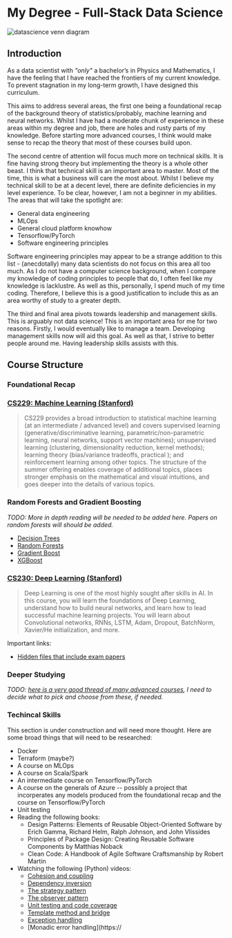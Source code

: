 # My Degree - Full-Stack Data Science

![datascience venn diagram](./images/data_science_venn_diagram.png)

## Introduction

  As a data scientist with *"only"* a bachelor’s in Physics and Mathematics, I have the feeling that I have reached the frontiers of my current knowledge. To prevent stagnation in my long-term growth, I have designed this curriculum.

This aims to address several areas, the first one being a foundational recap of the background theory of statistics/probably, machine learning and neural networks. Whilst I have had a moderate chunk of experience in these areas within my degree and job, there are holes and rusty parts of my knowledge. Before starting more advanced courses, I think would make sense to recap the theory that most of these courses build upon.

The second centre of attention will focus much more on technical skills. It is fine having strong theory but implementing the theory is a whole other beast. I think that technical skill is an important area to master. Most of the time, this is what a business will care the most about. Whilst I believe my technical skill to be at a decent level, there are definite deficiencies in my level experience. To be clear, however, I am not a beginner in my abilities. The areas that will take the spotlight are:
- General data engineering
- MLOps
- General cloud platform knowhow
- Tensorflow/PyTorch
- Software engineering principles

Software engineering principles may appear to be a strange addition to this list - (anecdotally) many data scientists do not focus on this area all too much. As I do not have a computer science background, when I compare my knowledge of coding principles to people that do, I often feel like my knowledge is lacklustre. As well as this, personally, I spend much of my time coding. Therefore, I believe this is a good justification to include this as an area worthy of study to a greater depth.

The third and final area pivots towards leadership and management skills. This is arguably not data science! This is an important area for me for two reasons. Firstly, I would eventually like to manage a team. Developing management skills now will aid this goal. As well as that, I strive to better people around me. Having leadership skills assists with this.

## Course Structure

### Foundational Recap

### [CS229: Machine Learning (Stanford)](https://cs229.stanford.edu/syllabus-summer2020.html)

> CS229 provides a broad introduction to statistical machine learning (at an intermediate / advanced level) and covers supervised learning (generative/discriminative learning, parametric/non-parametric learning, neural networks, support vector machines); unsupervised learning (clustering, dimensionality reduction, kernel methods); learning theory (bias/variance tradeoffs, practical ); and reinforcement learning among other topics. The structure of the summer offering enables coverage of additional topics, places stronger emphasis on the mathematical and visual intuitions, and goes deeper into the details of various topics.

### Random Forests and Gradient Boosting
*TODO: More in depth reading will be needed to be added here. Papers on random forests will should be added.*

- [Decision Trees](https://www.youtube.com/watch?v=q90UDEgYqeI)
- [Random Forests](https://www.youtube.com/playlist?list=PLblh5JKOoLUIE96dI3U7oxHaCAbZgfhHk)
- [Gradient Boost](https://www.youtube.com/playlist?list=PLblh5JKOoLUJjeXUvUE0maghNuY2_5fY6)
- [XGBoost](https://www.youtube.com/watch?v=GrJP9FLV3FE)

### [CS230: Deep Learning (Stanford)](https://cs230.stanford.edu/)

> Deep Learning is one of the most highly sought after skills in AI. In this course, you will learn the foundations of Deep Learning, understand how to build neural networks, and learn how to lead successful machine learning projects. You will learn about Convolutional networks, RNNs, LSTM, Adam, Dropout, BatchNorm, Xavier/He initialization, and more.

Important links:
- [Hidden files that include exam papers](https://cs230.stanford.edu/files/)

### Deeper Studying
*TODO: [here is a very good thread of many advanced courses](https://www.reddit.com/r/MachineLearning/comments/fdw0ax/d_advanced_courses_update), I need to decide what to pick and choose from these, if needed.*

### Techincal Skills

This section is under construction and will need more thought. Here are some broad things that will need to be researched:
- Docker
- Terraform (maybe?)
- A course on MLOps
- A course on Scala/Spark
- An intermediate course on Tensorflow/PyTorch
- A course on the generals of Azure -- possibly a project that incorperates any models produced from the foundational recap and the course on Tensorflow/PyTorch
- Unit testing
- Reading the following books:
  - Design Patterns: Elements of Reusable Object-Oriented Software by Erich Gamma, Richard Helm, Ralph Johnson, and John Vlissides
  - Principles of Package Design: Creating Reusable Software Components by Matthias Noback
  - Clean Code: A Handbook of Agile Software Craftsmanship by Robert Martin
- Watching the following (Python) videos:
  - [Cohesion and coupling](https://youtu.be/eiDyK_ofPPM)
  - [Dependency inversion](https://youtu.be/Kv5jhbSkqLE)
  - [The strategy pattern](https://youtu.be/WQ8bNdxREHU)
  - [The observer pattern](https://youtu.be/oNalXg67XEE)
  - [Unit testing and code coverage](https://youtu.be/jmP3fp_BhmE)
  - [Template method and bridge](https://youtu.be/t0mCrXHsLbI)
  - [Exception handling](https://youtu.be/ZsvftkbbrR0)
  - [Monadic error handling](https://